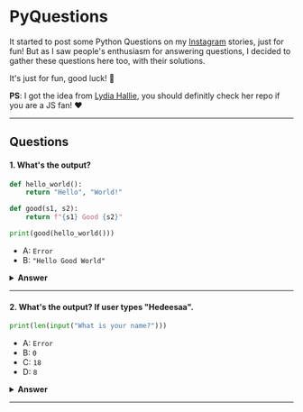 # PyQuestions

It started to post some Python Questions on my [Instagram](https://www.instagram.com/hedeesaa) stories, just for fun! But as I saw people's enthusiasm for answering questions, I decided to gather these questions here too, with their solutions.

It's just for fun, good luck! 🍷

**PS**: I got the idea from [Lydia Hallie](https://github.com/lydiahallie/javascript-questions), you should definitly check her repo if you are a JS fan! ❤️

---

## Questions

#### 1. What's the output?

```python
def hello_world():
    return "Hello", "World!"

def good(s1, s2):
    return f"{s1} Good {s2}"

print(good(hello_world()))
```

- A: `Error`
- B: `"Hello Good World"`

<details><summary><b>Answer</b></summary>
<p>

#### Answer: A

Python returns objects in Tuple!  
So the output of the `hello_world()` is the Tuple of `("Hello","World")`.
When we use it as a input for `good()` function, it will act as the first argument of the function which means `s1`.

</p>
</details>

---

#### 2. What's the output? If user types "Hedeesaa".

```python
print(len(input("What is your name?")))
```

- A: `Error`
- B: `0`
- C: `18`
- D: `8`

<details><summary><b>Answer</b></summary>
<p>

#### Answer: D

Python executes functions from inner to outter!  
So `input("What is your name?")` will be run first, then user enters "Hedeesaa".  
After that method `len()` will be run over `"Hedeesaa"`. So `len()` will show the length of `"Hedeesaa"` which is `8` :)

</p>
</details>

---
